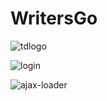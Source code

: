 # WritersGo

![tdlogo](https://user-images.githubusercontent.com/46837462/76746955-5bbf9f80-679e-11ea-88ff-55afb2e8ce21.jpg)

![login](https://user-images.githubusercontent.com/46837462/76748125-39c71c80-67a0-11ea-8775-803d8510da54.png)

![ajax-loader](https://user-images.githubusercontent.com/46837462/77035599-1cc65f80-69d3-11ea-8b7c-cb440dea4bdd.gif)
